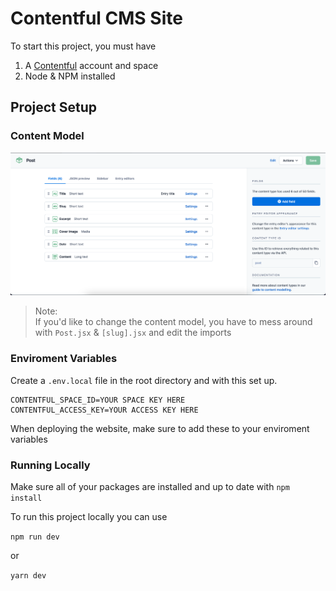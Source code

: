 # Contentful CMS Site

To start this project, you must have

1. A [Contentful](https://contentful.com) account and space
2. Node & NPM installed

## Project Setup

### Content Model

![Content Model](/public/ContentModel.png)

> Note:  
> If you'd like to change the content model, you have to mess around with `Post.jsx` & `[slug].jsx` and edit the imports

### Enviroment Variables

Create a `.env.local` file in the root directory and with this set up.

```
CONTENTFUL_SPACE_ID=YOUR SPACE KEY HERE
CONTENTFUL_ACCESS_KEY=YOUR ACCESS KEY HERE
```

When deploying the website, make sure to add these to your enviroment variables

### Running Locally

Make sure all of your packages are installed and up to date with `npm install`

To run this project locally you can use

`npm run dev`

or

`yarn dev`
